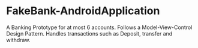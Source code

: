 # FakeBank-AndroidApplication

A Banking Prototype for at most 6 accounts.
Follows a Model-View-Control Design Pattern.
Handles transactions such as Deposit, transfer and withdraw. 
